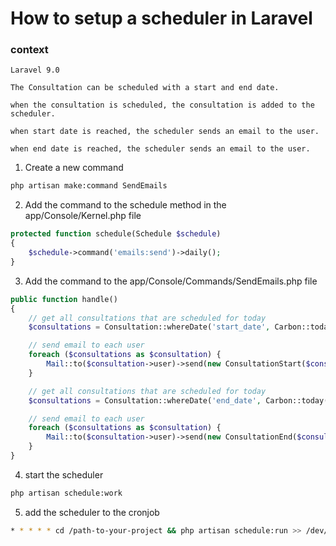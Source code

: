 # How to setup a scheduler in Laravel

### context

```
Laravel 9.0

The Consultation can be scheduled with a start and end date.

when the consultation is scheduled, the consultation is added to the scheduler.

when start date is reached, the scheduler sends an email to the user.

when end date is reached, the scheduler sends an email to the user.

```

1. Create a new command

```bash
php artisan make:command SendEmails
```

2. Add the command to the schedule method in the app/Console/Kernel.php file

```php
protected function schedule(Schedule $schedule)
{
    $schedule->command('emails:send')->daily();
}
```

3. Add the command to the app/Console/Commands/SendEmails.php file

```php
public function handle()
{
    // get all consultations that are scheduled for today
    $consultations = Consultation::whereDate('start_date', Carbon::today())->get();

    // send email to each user
    foreach ($consultations as $consultation) {
        Mail::to($consultation->user)->send(new ConsultationStart($consultation));
    }

    // get all consultations that are scheduled for today
    $consultations = Consultation::whereDate('end_date', Carbon::today())->get();

    // send email to each user
    foreach ($consultations as $consultation) {
        Mail::to($consultation->user)->send(new ConsultationEnd($consultation));
    }
}
```

4. start the scheduler

```bash
php artisan schedule:work
```

5. add the scheduler to the cronjob

```bash
* * * * * cd /path-to-your-project && php artisan schedule:run >> /dev/null 2>&1
```
